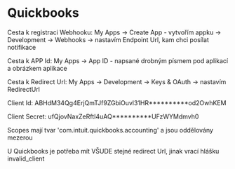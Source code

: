 # Quickbooks

Cesta k registraci Webhooku: My Apps → Create App - vytvořím appku → Development → Webhooks → nastavím Endpoint Url, kam
chci posílat notifikace

Cesta k APP Id: My Apps → App ID - napsané drobným písmem pod aplikací a obrázkem aplikace

Cesta k Redirect Url: My Apps → Development → Keys & OAuth → nastavím RedirectUrl

Client Id: ABHdM34Qg4ErjQmTJf9ZGbiOuvl31HR**********od2OwhKEM

Client Secret: ufQjovNaxZeRftI4uAQ**********UFzWYMdmvh0

Scopes mají tvar 'com.intuit.quickbooks.accounting' a jsou oddělovány mezerou

U Quickbooks je potřeba mít VŠUDE stejné redirect Url, jinak vrací hlášku invalid_client
